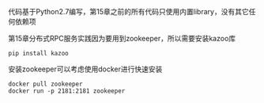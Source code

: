 代码基于Python2.7编写，第15章之前的所有代码只使用内置library，没有其它任何依赖项

第15章分布式RPC服务实践因为要用到zookeeper，所以需要安装kazoo库
```
pip install kazoo
```

安装zookeeper可以考虑使用docker进行快速安装
```
docker pull zookeeper
docker run -p 2181:2181 zookeeper
```
